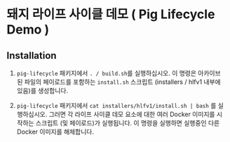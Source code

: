 # 돼지 라이프 사이클 데모 ( Pig Lifecycle Demo )

## Installation

1. `pig-lifecycle` 패키지에서 `. / build.sh`를 실행하십시오.
이 명령은 아카이브 된 파일의 페이로드를 포함하는 `install.sh` 스크립트 (installers / hlfv1 내부에 있음)를 생성합니다.

2. `pig-lifecycle` 패키지에서 `cat installers/hlfv1/install.sh | bash` 를 실행하십시오.
그러면 각 라이프 사이클 데모 요소에 대한 여러 Docker 이미지를 시작하는 스크립트 (및 페이로드)가 실행됩니다.
이 명령을 실행하면 실행중인 다른 Docker 이미지를 해체합니다.